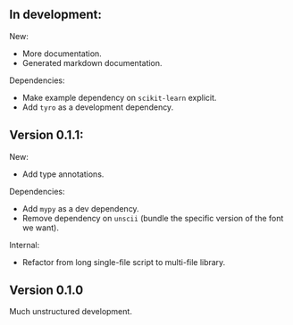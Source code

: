 In development:
---------------

New:

* More documentation.
* Generated markdown documentation.

Dependencies:

* Make example dependency on `scikit-learn` explicit.
* Add `tyro` as a development dependency.

Version 0.1.1:
--------------

New:

* Add type annotations.

Dependencies:

* Add `mypy` as a dev dependency.
* Remove dependency on `unscii` (bundle the specific version of the font we
  want).

Internal:

* Refactor from long single-file script to multi-file library.

Version 0.1.0
-------------

Much unstructured development.
